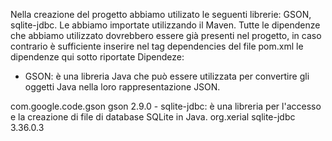 Nella creazione del progetto abbiamo utilizato le seguenti librerie: GSON, 
sqlite-jdbc. Le abbiamo importate utilizzando il Maven. 
Tutte le dipendenze che abbiamo utilizzato dovrebbero essere già presenti nel 
progetto, in caso contrario è sufficiente inserire nel tag dependencies del file 
pom.xml le dipendenze qui sotto riportate
Dipendeze:
- GSON: è una libreria Java che può essere utilizzata per convertire gli oggetti 
 Java nella loro rappresentazione JSON. 
<dependency>
  <groupId>com.google.code.gson</groupId>
  <artifactId>gson</artifactId>
  <version>2.9.0</version>
</dependency>
- sqlite-jdbc: è una libreria per l'accesso e la creazione di file di database 
 SQLite in Java.
<dependency>
	<groupId>org.xerial</groupId>
	<artifactId>sqlite-jdbc</artifactId>
	<version>3.36.0.3</version>
</dependency>

